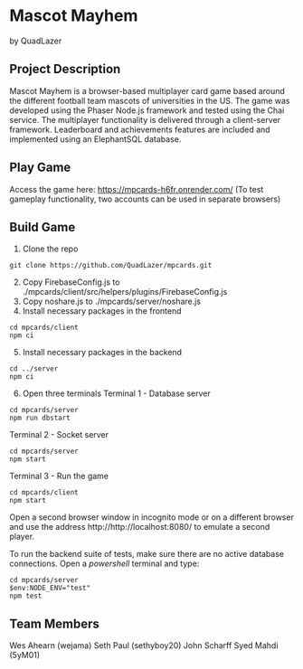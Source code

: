 # Mascot Mayhem
by QuadLazer

## Project Description
Mascot Mayhem is a browser-based multiplayer card game based around the different football team mascots of universities in the US. The game was developed using the Phaser Node.js framework and tested using the Chai service. The multiplayer functionality is delivered through a client-server framework. Leaderboard and achievements features are included and implemented using an ElephantSQL database.

## Play Game
Access the game here: https://mpcards-h6fr.onrender.com/
(To test gameplay functionality, two accounts can be used in separate browsers)
## Build Game
1. Clone the repo
```console
git clone https://github.com/QuadLazer/mpcards.git
```
2. Copy FirebaseConfig.js to ./mpcards/client/src/helpers/plugins/FirebaseConfig.js
3. Copy noshare.js to ./mpcards/server/noshare.js
4. Install necessary packages in the frontend
```console
cd mpcards/client
npm ci
```
5. Install necessary packages in the backend
```console
cd ../server
npm ci
```
6. Open three terminals
Terminal 1 - Database server
```console
cd mpcards/server
npm run dbstart
```
Terminal 2 - Socket server
```console
cd mpcards/server
npm start
```
Terminal 3 - Run the game
```console
cd mpcards/client
npm start
```
Open a second browser window in incognito mode or on a different browser and use the address http://http://localhost:8080/ to emulate a second player.

To run the backend suite of tests, make sure there are no active database connections.
Open a *powershell* terminal and type:
```console
cd mpcards/server
$env:NODE_ENV="test"
npm test
```

## Team Members
Wes Ahearn (wejama)
Seth Paul (sethyboy20)
John Scharff
Syed Mahdi (5yM01)
